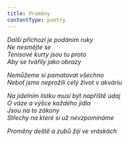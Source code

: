 ```yaml
---
title: Proměny
contentType: poetry
---
```


<section>

_Další příchozí je podáním ruky  
Ne nesmějte se  
Tenisové kurty jsou tu proto  
Aby se tvářily jako obrazy_

</section>

<section>

_Nemůžeme si pamatovat všechno  
Neboť jsme neprožili celý život v akváriu_

</section>

<section>

_Na jídelním lístku musí být napříště údaj  
O váze a výšce každého jídla  
Jsou na to zákony  
Střechy na které si už nevzpomínáme_

</section>

<section>

_Proměny deště a zubů žijí ve vráskách_

</section>
